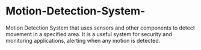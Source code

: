 # Motion-Detection-System-
Motion Detection System that uses sensors and other components to detect movement in a specified area. It is  a useful system for security and monitoring applications, alerting when any motion is detected.
